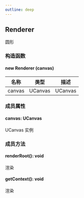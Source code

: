 ```yaml
---
outline: deep
---
```


## Renderer

圆形

### 构造函数

#### new Renderer (canvas)

| 名称   | 类型    | 描述    |
| ------ | ------- | ------- |
| canvas | UCanvas | UCanvas |

### 成员属性

#### canvas: UCanvas

UCanvas 实例

### 成员方法

#### renderRoot(): void

渲染

#### getContext(): void

渲染


